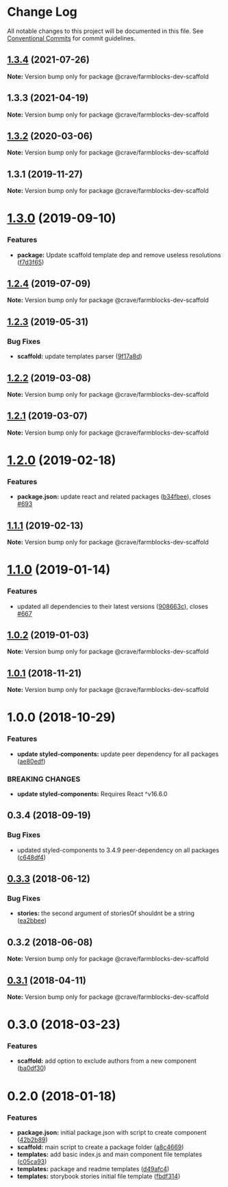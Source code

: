 # Change Log

All notable changes to this project will be documented in this file.
See [Conventional Commits](https://conventionalcommits.org) for commit guidelines.

## [1.3.4](https://github.com/CraveFood/farmblocks/compare/@crave/farmblocks-dev-scaffold@1.3.3...@crave/farmblocks-dev-scaffold@1.3.4) (2021-07-26)

**Note:** Version bump only for package @crave/farmblocks-dev-scaffold





## 1.3.3 (2021-04-19)

**Note:** Version bump only for package @crave/farmblocks-dev-scaffold





## [1.3.2](https://github.com/CraveFood/farmblocks/compare/@crave/farmblocks-dev-scaffold@1.3.1...@crave/farmblocks-dev-scaffold@1.3.2) (2020-03-06)

**Note:** Version bump only for package @crave/farmblocks-dev-scaffold





## 1.3.1 (2019-11-27)

**Note:** Version bump only for package @crave/farmblocks-dev-scaffold





# [1.3.0](https://github.com/CraveFood/farmblocks/compare/@crave/farmblocks-dev-scaffold@1.2.4...@crave/farmblocks-dev-scaffold@1.3.0) (2019-09-10)


### Features

* **package:** Update scaffold template dep and remove useless resolutions ([f7d3f65](https://github.com/CraveFood/farmblocks/commit/f7d3f65))





## [1.2.4](https://github.com/CraveFood/farmblocks/compare/@crave/farmblocks-dev-scaffold@1.2.3...@crave/farmblocks-dev-scaffold@1.2.4) (2019-07-09)

**Note:** Version bump only for package @crave/farmblocks-dev-scaffold





## [1.2.3](https://github.com/CraveFood/farmblocks/compare/@crave/farmblocks-dev-scaffold@1.2.2...@crave/farmblocks-dev-scaffold@1.2.3) (2019-05-31)


### Bug Fixes

* **scaffold:** update templates parser ([9f17a8d](https://github.com/CraveFood/farmblocks/commit/9f17a8d))





## [1.2.2](https://github.com/CraveFood/farmblocks/compare/@crave/farmblocks-dev-scaffold@1.2.1...@crave/farmblocks-dev-scaffold@1.2.2) (2019-03-08)

**Note:** Version bump only for package @crave/farmblocks-dev-scaffold





## [1.2.1](https://github.com/CraveFood/farmblocks/compare/@crave/farmblocks-dev-scaffold@1.2.0...@crave/farmblocks-dev-scaffold@1.2.1) (2019-03-07)

**Note:** Version bump only for package @crave/farmblocks-dev-scaffold





# [1.2.0](https://github.com/CraveFood/farmblocks/compare/@crave/farmblocks-dev-scaffold@1.1.1...@crave/farmblocks-dev-scaffold@1.2.0) (2019-02-18)


### Features

* **package.json:** update react and related packages ([b34fbee](https://github.com/CraveFood/farmblocks/commit/b34fbee)), closes [#693](https://github.com/CraveFood/farmblocks/issues/693)





## [1.1.1](https://github.com/CraveFood/farmblocks/compare/@crave/farmblocks-dev-scaffold@1.1.0...@crave/farmblocks-dev-scaffold@1.1.1) (2019-02-13)

**Note:** Version bump only for package @crave/farmblocks-dev-scaffold





# [1.1.0](https://github.com/CraveFood/farmblocks/compare/@crave/farmblocks-dev-scaffold@1.0.2...@crave/farmblocks-dev-scaffold@1.1.0) (2019-01-14)


### Features

* updated all dependencies to their latest versions ([908663c](https://github.com/CraveFood/farmblocks/commit/908663c)), closes [#667](https://github.com/CraveFood/farmblocks/issues/667)





<a name="1.0.2"></a>
## [1.0.2](https://github.com/CraveFood/farmblocks/compare/@crave/farmblocks-dev-scaffold@1.0.1...@crave/farmblocks-dev-scaffold@1.0.2) (2019-01-03)




**Note:** Version bump only for package @crave/farmblocks-dev-scaffold

<a name="1.0.1"></a>
## [1.0.1](https://github.com/CraveFood/farmblocks/compare/@crave/farmblocks-dev-scaffold@1.0.0...@crave/farmblocks-dev-scaffold@1.0.1) (2018-11-21)




**Note:** Version bump only for package @crave/farmblocks-dev-scaffold

<a name="1.0.0"></a>
# 1.0.0 (2018-10-29)


### Features

* **update styled-components:** update peer dependency for all packages ([ae80edf](https://github.com/CraveFood/farmblocks/commit/ae80edf))


### BREAKING CHANGES

* **update styled-components:** Requires React ^v16.6.0




<a name="0.3.4"></a>
## 0.3.4 (2018-09-19)


### Bug Fixes

* updated styled-components to 3.4.9 peer-dependency on all packages ([c648df4](https://github.com/CraveFood/farmblocks/commit/c648df4))




<a name="0.3.3"></a>
## [0.3.3](https://github.com/CraveFood/farmblocks/compare/@crave/farmblocks-dev-scaffold@0.3.2...@crave/farmblocks-dev-scaffold@0.3.3) (2018-06-12)


### Bug Fixes

* **stories:** the second argument of storiesOf shouldnt be a string ([ea2bbee](https://github.com/CraveFood/farmblocks/commit/ea2bbee))




<a name="0.3.2"></a>
## 0.3.2 (2018-06-08)




**Note:** Version bump only for package @crave/farmblocks-dev-scaffold

<a name="0.3.1"></a>
## [0.3.1](https://github.com/CraveFood/farmblocks/compare/@crave/farmblocks-dev-scaffold@0.3.0...@crave/farmblocks-dev-scaffold@0.3.1) (2018-04-11)




**Note:** Version bump only for package @crave/farmblocks-dev-scaffold

<a name="0.3.0"></a>
# 0.3.0 (2018-03-23)


### Features

* **scaffold:** add option to exclude authors from a new component ([ba0df30](https://github.com/CraveFood/farmblocks/commit/ba0df30))




<a name="0.2.0"></a>
# 0.2.0 (2018-01-18)


### Features

* **package.json:** initial package.json with script to create component ([42b2b89](https://github.com/CraveFood/farmblocks/commit/42b2b89))
* **scaffold:** main script to create a package folder ([a8c4669](https://github.com/CraveFood/farmblocks/commit/a8c4669))
* **templates:** add basic index.js and main component file templates ([c05ca93](https://github.com/CraveFood/farmblocks/commit/c05ca93))
* **templates:** package and readme templates ([d49afc4](https://github.com/CraveFood/farmblocks/commit/d49afc4))
* **templates:** storybook stories initial file template ([fbdf314](https://github.com/CraveFood/farmblocks/commit/fbdf314))
